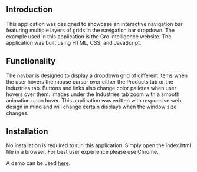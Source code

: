 ## Introduction 

This application was designed to showcase an interactive navigation bar featuring multiple layers of grids in the navigation bar dropdown. The example used in this application is the Gro Intelligence website. The application was built using HTML, CSS, and JavaScript.

## Functionality

The navbar is designed to display a dropdown grid of different items when the user hovers the mouse cursor over either the Products tab or the Industries tab. Buttons and links also change color palletes when user hovers over them. Images under the Industries tab zoom with a smooth animation upon hover. This application was written with responsive web design in mind and will change certain displays when the window size changes.

## Installation

No installation is required to run this application. Simply open the index.html file in a browser. For best user experience please use Chrome.

A demo can be used [here](https://dren39.github.io/navbar-grid-dropdown/).
